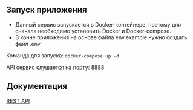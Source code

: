 ## Запуск приложения

* Данный сервис запускается в Docker-контейнере, поэтому для сначала необходимо установить Docker и Docker-compose.
* В конне приложения на основе файла env.example нужно создать файл .env

Команда для запуска:
`docker-compose up -d`

API сервис слушается на порту: 8888

## Документация
[REST API](./docs/openapi.yml)

